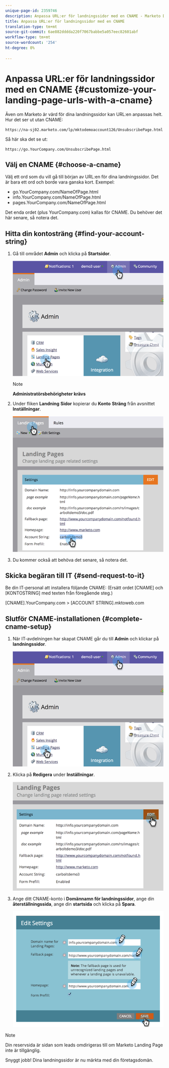 ```yaml
---
unique-page-id: 2359746
description: Anpassa URL:er för landningssidor med en CNAME - Marketo Docs - produktdokumentation
title: Anpassa URL:er för landningssidor med en CNAME
translation-type: tm+mt
source-git-commit: 6ae882dddda220f7067babbe5a057eec82601abf
workflow-type: tm+mt
source-wordcount: '254'
ht-degree: 0%

---
```



# Anpassa URL:er för landningssidor med en CNAME {#customize-your-landing-page-urls-with-a-cname}

Även om Marketo är värd för dina landningssidor kan URL:en anpassas helt. Hur det ser ut utan CNAME:

`https://na-sj02.marketo.com/lp/mktodemoaccount126/UnsubscribePage.html`

Så här ska det se ut:

`https://go.YourCompany.com/UnsubscribePage.html`

## Välj en CNAME {#choose-a-cname}

Välj ett ord som du vill gå till början av URL:en för dina landningssidor. Det är bara ett ord och borde vara ganska kort. Exempel:

* go.YourCompany.com/NameOfPage.html
* info.YourCompany.com/NameOfPage.html
* pages.YourCompany.com/NameOfPage.html

Det enda ordet (plus YourCompany.com) kallas för CNAME. Du behöver det här senare, så notera det.

## Hitta din kontosträng {#find-your-account-string}

1. Gå till området **Admin** och klicka på **Startsidor**.

   ![](assets/image2014-9-18-16-3a2-3a45.png)

   >[!NOTE]
   >
   >**Administratörsbehörigheter krävs**

1. Under fliken **Landning** **Sidor** kopierar du **Konto** **Sträng** från avsnittet **Inställningar**.

   ![](assets/image2014-9-18-16-3a44-3a12.png)

1. Du kommer också att behöva det senare, så notera det.

## Skicka begäran till IT {#send-request-to-it}

Be din IT-personal att installera följande CNAME: (Ersätt ordet [CNAME] och [KONTOSTRING] med texten från föregående steg.)

[CNAME].YourCompany.com >  [ACCOUNT STRING].mktoweb.com

## Slutför CNAME-installationen {#complete-cname-setup}

1. När IT-avdelningen har skapat CNAME går du till **Admin** och klickar på **landningssidor**.

   ![](assets/image2014-9-18-17-3a15-3a11.png)

1. Klicka på **Redigera** under **Inställningar**.

   ![](assets/image2014-9-18-17-3a15-3a18.png)

1. Ange ditt CNAME-konto i **Domännamn för landningssidor**, ange din **återställningssida**, ange din **startsida** och klicka på **Spara**.

   ![](assets/image2014-9-18-17-3a15-3a25.png)

>[!NOTE]
>
>Din reservsida är sidan som leads omdirigeras till om Marketo Landing Page inte är tillgänglig.

Snyggt jobb! Dina landningssidor är nu märkta med din företagsdomän.
